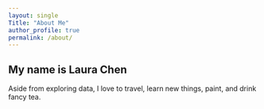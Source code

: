 ```yaml
---
layout: single
Title: "About Me"
author_profile: true
permalink: /about/
---
```


## My name is Laura Chen  
Aside from exploring data, I love to travel, learn new things, paint, and drink fancy tea. 
